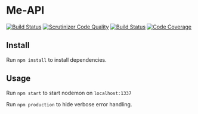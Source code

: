 # Me-API
[![Build Status](https://travis-ci.com/nilshollmer/me-api.svg?branch=master)](https://travis-ci.com/nilshollmer/me-api)
[![Scrutinizer Code Quality](https://scrutinizer-ci.com/g/nilshollmer/me-api/badges/quality-score.png?b=master)](https://scrutinizer-ci.com/g/nilshollmer/me-api/?branch=master)
[![Build Status](https://scrutinizer-ci.com/g/nilshollmer/me-api/badges/build.png?b=master)](https://scrutinizer-ci.com/g/nilshollmer/me-api/build-status/master)
[![Code Coverage](https://scrutinizer-ci.com/g/nilshollmer/me-api/badges/coverage.png?b=master)](https://scrutinizer-ci.com/g/nilshollmer/me-api/?branch=master)
## Install
Run `npm install` to install dependencies.

## Usage
Run `npm start` to start nodemon on `localhost:1337`

Run `npm production` to hide verbose error handling.
